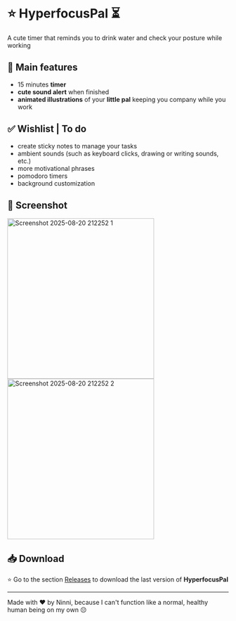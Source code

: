 # ⭐ HyperfocusPal ⏳ 
A cute timer that reminds you to drink water and check your posture while working

## 🌸 Main features
- 15 minutes **timer**
- **cute sound alert** when finished
- **animated illustrations** of your **little pal** keeping you company while you work

## ✅ Wishlist | To do
- create sticky notes to manage your tasks
- ambient sounds (such as keyboard clicks, drawing or writing sounds, etc.)
- more motivational phrases
- pomodoro timers
- background customization

## 📸 Screenshot
<img width="334" height="365" alt="Screenshot 2025-08-20 212252 1" src="https://github.com/user-attachments/assets/d66961f8-c858-4147-aaec-ad11b47ec21c" /> <img width="334" height="365" alt="Screenshot 2025-08-20 212252 2" src="https://github.com/user-attachments/assets/62340486-01dc-41c4-9587-e1ad4752b1f3" />

## 📥 Download
⭐ Go to the section [Releases](https://github.com/ninni-ninni/Hyperfocus-Pal/releases) to download the last version of **HyperfocusPal**  

---------------------

Made with ❤️ by Ninni, because I can't function like a normal, healthy human being on my own 😔
